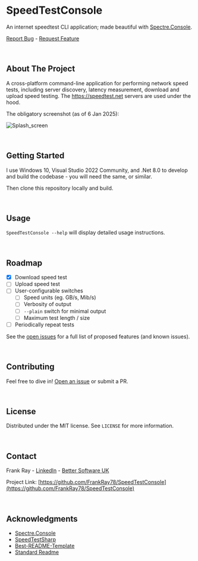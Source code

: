 # SpeedTestConsole
An internet speedtest CLI application; made beautiful with [Spectre.Console](https://github.com/spectreconsole/spectre.console).

<p align="left">
    <a href="https://github.com/FrankRay78/SpeedTestConsole/issues/new?labels=needs%20triage,bug&template=bug-report---.md">Report Bug</a>
    -
    <a href="https://github.com/FrankRay78/SpeedTestConsole/issues/new?labels=needs%20triage,enhancement&template=feature-request---.md">Request Feature</a>
</p>

<br />


## About The Project
A cross-platform command-line application for performing network speed tests, including server discovery, latency measurement, download and upload speed testing. The https://speedtest.net servers are used under the hood.

The obligatory screenshot (as of 6 Jan 2025):

![Splash_screen](https://github.com/user-attachments/assets/b1befbc3-2c32-40e6-8281-2beae59a3b25)

<br />


## Getting Started
I use Windows 10, Visual Studio 2022 Community, and .Net 8.0 to develop and build the codebase - you will need the same, or similar.

Then clone this repository locally and build.

<br />


## Usage
`SpeedTestConsole --help` will display detailed usage instructions.

<br />


## Roadmap
- [X] Download speed test
- [ ] Upload speed test
- [ ] User-configurable switches
   - [ ] Speed units (eg. GB/s, Mib/s)
   - [ ] Verbosity of output
   - [ ] `--plain` switch for minimal output
   - [ ] Maximum test length / size
- [ ] Periodically repeat tests

See the [open issues](https://github.com/FrankRay78/SpeedTestConsole/issues) for a full list of proposed features (and known issues).

<br />


##  Contributing
Feel free to dive in! [Open an issue](https://github.com/FrankRay78/SpeedTestConsole/issues/new/choose) or submit a PR.

<br />


## License
Distributed under the MIT license. See `LICENSE` for more information.

<br />


## Contact
Frank Ray - [LinkedIn](https://www.linkedin.com/in/frankray/) - [Better Software UK](https://bettersoftware.uk)

Project Link: [https://github.com/FrankRay78/SpeedTestConsole](https://github.com/FrankRay78/SpeedTestConsole)

<br />


## Acknowledgments
* [Spectre.Console](https://github.com/spectreconsole/spectre.console)
* [SpeedTestSharp](https://github.com/manuelmayer-dev/SpeedTestSharp)
* [Best-README-Template](https://github.com/othneildrew/Best-README-Template)
* [Standard Readme](https://github.com/RichardLitt/standard-readme)
